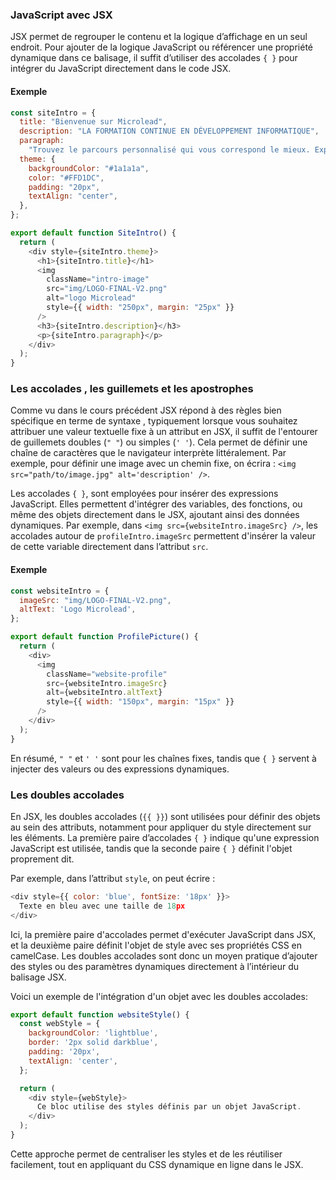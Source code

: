 ### JavaScript avec JSX

JSX permet de regrouper le contenu et la logique d’affichage en un seul endroit. Pour ajouter de la logique JavaScript ou référencer une propriété dynamique dans ce balisage, il suffit d’utiliser des accolades `{ }` pour intégrer du JavaScript directement dans le code JSX.

#### Exemple

```js
const siteIntro = {
  title: "Bienvenue sur Microlead",
  description: "LA FORMATION CONTINUE EN DÉVELOPPEMENT INFORMATIQUE",
  paragraph:
    "Trouvez le parcours personnalisé qui vous correspond le mieux. Exploitez nos ressources pédagogiques qui regroupent des cours, exercices, travaux dirigés, travaux pratiques et QCM pour développer de nouvelles compétences !",
  theme: {
    backgroundColor: "#1a1a1a",
    color: "#FFD1DC",
    padding: "20px",
    textAlign: "center",
  },
};

export default function SiteIntro() {
  return (
    <div style={siteIntro.theme}>
      <h1>{siteIntro.title}</h1>
      <img
        className="intro-image"
        src="img/LOGO-FINAL-V2.png"
        alt="logo Microlead"
        style={{ width: "250px", margin: "25px" }}
      />
      <h3>{siteIntro.description}</h3>
      <p>{siteIntro.paragraph}</p>
    </div>
  );
}
```
### Les accolades , les guillemets et les apostrophes

Comme vu dans le cours précédent JSX répond à des règles bien spécifique en terme de syntaxe , typiquement lorsque vous souhaitez attribuer une valeur textuelle fixe à un attribut en JSX, il suffit de l'entourer de guillemets doubles (`" "`) ou simples (`' '`). Cela permet de définir une chaîne de caractères que le navigateur interprète littéralement. Par exemple, pour définir une image avec un chemin fixe, on écrira : `<img src="path/to/image.jpg" alt='description' />`.

Les accolades `{ }`, sont employées pour insérer des expressions JavaScript. Elles permettent d'intégrer des variables, des fonctions, ou même des objets directement dans le JSX, ajoutant ainsi des données dynamiques. Par exemple, dans `<img src={websiteIntro.imageSrc} />`, les accolades autour de `profileIntro.imageSrc` permettent d'insérer la valeur de cette variable directement dans l’attribut `src`.

#### Exemple

```js
const websiteIntro = {
  imageSrc: "img/LOGO-FINAL-V2.png",
  altText: 'Logo Microlead',
};

export default function ProfilePicture() {
  return (
    <div>
      <img
        className="website-profile"
        src={websiteIntro.imageSrc}
        alt={websiteIntro.altText}
        style={{ width: "150px", margin: "15px" }}
      />
    </div>
  );
}
```

En résumé, `" "` et `' '` sont pour les chaînes fixes, tandis que `{ }` servent à injecter des valeurs ou des expressions dynamiques.

### Les doubles accolades

En JSX, les doubles accolades (`{{ }}`) sont utilisées pour définir des objets au sein des attributs, notamment pour appliquer du style directement sur les éléments. La première paire d’accolades `{ }` indique qu'une expression JavaScript est utilisée, tandis que la seconde paire `{ }` définit l'objet proprement dit.

Par exemple, dans l’attribut `style`, on peut écrire :

```js
<div style={{ color: 'blue', fontSize: '18px' }}>
  Texte en bleu avec une taille de 18px
</div>
```

Ici, la première paire d'accolades permet d'exécuter JavaScript dans JSX, et la deuxième paire définit l'objet de style avec ses propriétés CSS en camelCase. Les doubles accolades sont donc un moyen pratique d’ajouter des styles ou des paramètres dynamiques directement à l’intérieur du balisage JSX.

Voici un exemple de l'intégration d'un objet avec les doubles accolades:

```js
export default function websiteStyle() {
  const webStyle = {
    backgroundColor: 'lightblue',
    border: '2px solid darkblue',
    padding: '20px',
    textAlign: 'center',
  };

  return (
    <div style={webStyle}>
      Ce bloc utilise des styles définis par un objet JavaScript.
    </div>
  );
}
```

Cette approche permet de centraliser les styles et de les réutiliser facilement, tout en appliquant du CSS dynamique en ligne dans le JSX.